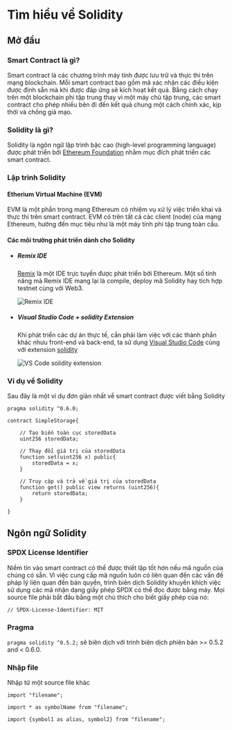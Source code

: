 # Tìm hiểu về Solidity

## Mở đầu

### Smart Contract là gì?

Smart contract là các chương trình máy tính được lưu trữ và thực thi trên mạng blockchain. Mỗi smart contract bao gồm mã xác nhận các điều kiện được định sẵn mà khi được đáp ứng sẽ kích hoạt kết quả. Bằng cách chạy trên một blockchain phi tập trung thay vì một máy chủ tập trung, các smart contract cho phép nhiều bên đi đến kết quả chung một cách chính xác, kịp thời và chống giả mạo. 

### Solidity là gì?

Solidity là ngôn ngữ lập trình bậc cao (high-level programming language) được phát triển bởi [Ethereum Foundation](https://ethereum.org/) nhằm mục đích phát triển các smart contract.

### Lập trình Solidity

#### Etherium Virtual Machine (EVM)

EVM là một phần trong mạng Ethereum có nhiệm vụ xử lý việc triển khai và thực thi trên smart contract. EVM có trên tất cả các client (node) của mạng Ethereum, hướng đến mục tiêu như là một máy tính phi tập trung toàn cầu.

#### Các môi trường phát triển dành cho Solidity

- ##### Remix IDE

  [Remix](https://remix.ethereum.org/) là một IDE trực tuyến được phát triển bởi Ethereum. Một số tính năng mà Remix IDE mang lại là compile, deploy mã Solidity hay tích hợp testnet cùng với Web3.

  ![Remix IDE](https://i.imgur.com/sLSpjej.png)

- ##### Visual Studio Code + solidity Extension

  Khi phát triển các dự án thực tế, cần phải làm việc với các thành phần khác nhưu front-end và back-end, ta sử dụng [Visual Studio Code](https://code.visualstudio.com/) cùng với extension [solidity](https://marketplace.visualstudio.com/items?itemName=JuanBlanco.solidity)
  
  ![VS Code solidity extension](https://i.imgur.com/uoMsJZA.png)
### Ví dụ về Solidity

Sau đây là một ví dụ đơn giản nhất về smart contract được viết bằng Solidity

```solidity
pragma solidity ^0.6.0;

contract SimpleStorage{

	// Tạo biến toàn cục storedData
	uint256 storedData;

	// Thay đổi giá trị của storedData
	function set(uint256 x) public{        
		storedData = x;    
	}
	
	// Truy cập và trả về giá trị của storedData
	function get() public view returns (uint256){
		return storedData;    
	}

}
```

## Ngôn ngữ Solidity

### SPDX License Identifier

Niềm tin vào smart contract có thể được thiết lập tốt hơn nếu mã nguồn của chúng có sẵn. Vì việc cung cấp mã nguồn luôn có liên quan đến các vấn đề pháp lý liên quan đến bản quyền, trình biên dịch Solidity khuyến khích việc sử dụng các mã nhận dạng giấy phép SPDX có thể đọc được bằng máy. Mọi source file phải bắt đầu bằng một chú thích cho biết giấy phép của nó:

```solidity
// SPDX-License-Identifier: MIT
```

### Pragma

`pragma solidity ^0.5.2;` sẽ biên dịch với  trình biên dịch phiên bản >= 0.5.2 and < 0.6.0.

### Nhập file

Nhập từ một source file khác

`import "filename";`

`import * as symbolName from "filename";`

`import {symbol1 as alias, symbol2} from "filename";`

